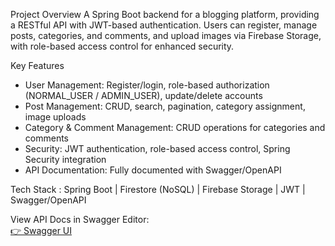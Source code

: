 Project Overview
A Spring Boot backend for a blogging platform, providing a RESTful API with JWT-based authentication. Users can register, manage posts, categories, and comments, and upload images via Firebase Storage, with role-based access control for enhanced security.

Key Features
- User Management: Register/login, role-based authorization (NORMAL_USER / ADMIN_USER),   update/delete accounts
- Post Management: CRUD, search, pagination, category assignment, image uploads
- Category & Comment Management: CRUD operations for categories and comments
- Security: JWT authentication, role-based access control, Spring Security integration
- API Documentation: Fully documented with Swagger/OpenAPI

Tech Stack : Spring Boot | Firestore (NoSQL) | Firebase Storage | JWT | Swagger/OpenAPI

View API Docs in Swagger Editor:  
[👉 Swagger UI](https://editor.swagger.io/?url=https://raw.githubusercontent.com/HamdiaNouman-22/Blogging_Application/refs/heads/master/src/main/java/com/blogapp/bloggingapplication/docs/api-docs.json)
